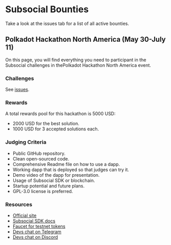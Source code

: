 # Subsocial Bounties

Take a look at the issues tab for a list of all active bounties.

## Polkadot Hackathon North America (May 30-July 11)

On this page, you will find everything you need to participant in the Subsocial challenges in thePolkadot Hackathon North America event.

### Challenges

See [issues](./issues).

### Rewards

A total rewards pool for this hackathon is 5000 USD:

- 2000 USD for the best solution.
- 1000 USD for 3 accepted solutions each.

### Judging Criteria

- Public GitHub repository.
- Clean open-sourced code.
- Comprehensive Readme file on how to use a dapp.
- Working dapp that is deployed so that judges can try it.
- Demo video of the dapp for presentation.
- Usage of Subsocial SDK or blockchain.
- Startup potential and future plans.
- GPL-3.0 license is preferred.

### Resources

- [Official site](https://subsocial.network/)
- [Subsocial SDK docs](https://docs.subsocial.network/docs/sdk/overview/intro/)
- [Faucet for testnet tokens](https://discord.gg/yHRFdyMCmA)
- [Devs chat on Telegram](https://t.me/+oUpF3nTHlCkwNzA6)
- [Devs chat on Discord](https://discord.gg/yHRFdyMCmA)
